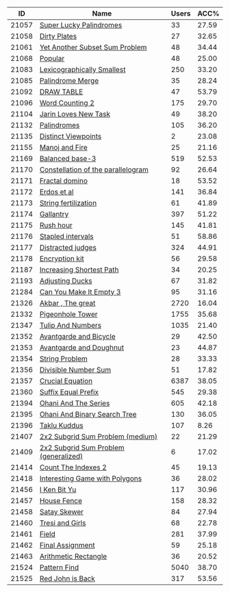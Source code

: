 | ID | Name | Users | ACC% |
|---|---|---|---|
| 21057 | [Super Lucky Palindromes](https://www.spoj.com/problems/CTPLUCKY) | 33 | 27.59 |
| 21058 | [Dirty Plates](https://www.spoj.com/problems/CTPDIRTY) | 27 | 32.65 |
| 21061 | [Yet Another Subset Sum Problem](https://www.spoj.com/problems/YASSP) | 48 | 34.44 |
| 21068 | [Popular](https://www.spoj.com/problems/TPCPPLAR) | 48 | 25.00 |
| 21083 | [Lexicographically Smallest](https://www.spoj.com/problems/LEXSTR) | 250 | 33.20 |
| 21085 | [Palindrome Merge](https://www.spoj.com/problems/TPCPALIN) | 35 | 28.24 |
| 21092 | [DRAW TABLE](https://www.spoj.com/problems/FRMT) | 47 | 53.79 |
| 21096 | [Word Counting 2](https://www.spoj.com/problems/WORDCNT2) | 175 | 29.70 |
| 21104 | [Jarin Loves New Task](https://www.spoj.com/problems/JLNT) | 49 | 38.20 |
| 21132 | [Palindromes](https://www.spoj.com/problems/APIO14_A) | 105 | 36.20 |
| 21135 | [Distinct Viewpoints](https://www.spoj.com/problems/BFCC) | 2 | 23.08 |
| 21155 | [Manoj and Fire](https://www.spoj.com/problems/MANJFIRE) | 25 | 21.16 |
| 21169 | [Balanced base-3](https://www.spoj.com/problems/TAP2014B) | 519 | 52.53 |
| 21170 | [Constellation of the parallelogram](https://www.spoj.com/problems/TAP2014C) | 92 | 26.64 |
| 21171 | [Fractal domino](https://www.spoj.com/problems/TAP2014D) | 18 | 53.52 |
| 21172 | [Erdos et al](https://www.spoj.com/problems/TAP2014E) | 141 | 36.84 |
| 21173 | [String fertilization](https://www.spoj.com/problems/TAP2014F) | 61 | 41.89 |
| 21174 | [Gallantry](https://www.spoj.com/problems/TAP2014G) | 397 | 51.22 |
| 21175 | [Rush hour](https://www.spoj.com/problems/TAP2014H) | 145 | 41.81 |
| 21176 | [Stapled intervals](https://www.spoj.com/problems/TAP2014I) | 51 | 58.86 |
| 21177 | [Distracted judges](https://www.spoj.com/problems/TAP2014J) | 324 | 44.91 |
| 21178 | [Encryption kit](https://www.spoj.com/problems/TAP2014K) | 56 | 29.58 |
| 21187 | [Increasing Shortest Path](https://www.spoj.com/problems/ACPC13) | 34 | 20.25 |
| 21193 | [Adjusting Ducks](https://www.spoj.com/problems/ADJDUCKS) | 67 | 31.82 |
| 21284 | [Can You Make It Empty 3](https://www.spoj.com/problems/EMTY3) | 95 | 31.16 |
| 21326 | [Akbar , The great](https://www.spoj.com/problems/AKBAR) | 2720 | 16.04 |
| 21332 | [Pigeonhole Tower](https://www.spoj.com/problems/PHT) | 1755 | 35.68 |
| 21347 | [Tulip And Numbers](https://www.spoj.com/problems/TULIPNUM) | 1035 | 21.40 |
| 21352 | [Avantgarde and Bicycle](https://www.spoj.com/problems/CLZBICYC) | 29 | 42.50 |
| 21353 | [Avantgarde and Doughnut](https://www.spoj.com/problems/CLZDOUGH) | 23 | 44.87 |
| 21354 | [String Problem](https://www.spoj.com/problems/CLZSTRNG) | 28 | 33.33 |
| 21356 | [Divisible Number Sum](https://www.spoj.com/problems/NAJ0001) | 51 | 17.82 |
| 21357 | [Crucial Equation](https://www.spoj.com/problems/CEQU) | 6387 | 38.05 |
| 21360 | [Suffix Equal Prefix](https://www.spoj.com/problems/SUFEQPRE) | 545 | 29.38 |
| 21394 | [Ohani And The Series](https://www.spoj.com/problems/OHANISER) | 605 | 42.18 |
| 21395 | [Ohani And Binary Search Tree](https://www.spoj.com/problems/OHANIBTR) | 130 | 36.05 |
| 21396 | [Taklu Kuddus](https://www.spoj.com/problems/TKUDDUS) | 107 | 8.26 |
| 21407 | [2x2 Subgrid Sum Problem (medium)](https://www.spoj.com/problems/GRIDSUM1) | 22 | 21.29 |
| 21409 | [2x2 Subgrid Sum Problem (generalized)](https://www.spoj.com/problems/GRIDSUM3) | 6 | 17.02 |
| 21414 | [Count The Indexes 2](https://www.spoj.com/problems/CNTINDX2) | 45 | 19.13 |
| 21418 | [Interesting Game with Polygons](https://www.spoj.com/problems/HCT00001) | 36 | 28.02 |
| 21456 | [I Ken Bit Yu](https://www.spoj.com/problems/NPC2014A) | 117 | 30.96 |
| 21457 | [House Fence](https://www.spoj.com/problems/NPC2014B) | 158 | 28.32 |
| 21458 | [Satay Skewer](https://www.spoj.com/problems/NPC2014C) | 84 | 27.94 |
| 21460 | [Tresi and Girls](https://www.spoj.com/problems/NPC2014E) | 68 | 22.78 |
| 21461 | [Field](https://www.spoj.com/problems/NPC2014F) | 281 | 37.99 |
| 21462 | [Final Assignment](https://www.spoj.com/problems/NPC2014G) | 59 | 25.18 |
| 21463 | [Arithmetic Rectangle](https://www.spoj.com/problems/NPC2014H) | 36 | 20.52 |
| 21524 | [Pattern Find](https://www.spoj.com/problems/NAJPF) | 5040 | 38.70 |
| 21525 | [Red John is Back](https://www.spoj.com/problems/PPBRJB) | 317 | 53.56 |
